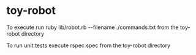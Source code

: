 # toy-robot

To execute run ruby lib/robot.rb --filename ./commands.txt from the toy-robot directory

To run unit tests execute rspec spec from the toy-robot directory